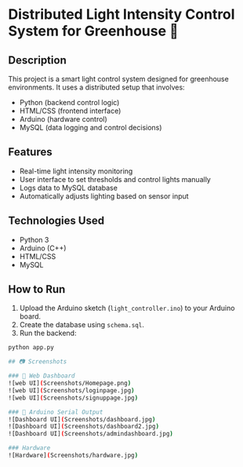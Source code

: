 # Distributed Light Intensity Control System for Greenhouse 🌱

## Description
This project is a smart light control system designed for greenhouse environments. It uses a distributed setup that involves:
- Python (backend control logic)
- HTML/CSS (frontend interface)
- Arduino (hardware control)
- MySQL (data logging and control decisions)

## Features
- Real-time light intensity monitoring
- User interface to set thresholds and control lights manually
- Logs data to MySQL database
- Automatically adjusts lighting based on sensor input

## Technologies Used
- Python 3
- Arduino (C++)
- HTML/CSS
- MySQL

## How to Run
1. Upload the Arduino sketch (`light_controller.ino`) to your Arduino board.
2. Create the database using `schema.sql`.
3. Run the backend:  
```bash
python app.py

## 📷 Screenshots

### 🌿 Web Dashboard
![web UI](Screenshots/Homepage.png)
![web UI](Screenshots/loginpage.jpg)
![web UI](Screenshots/signuppage.jpg)

### 🔧 Arduino Serial Output
![Dashboard UI](Screenshots/dashboard.jpg)
![Dashboard UI](Screenshots/dashboard2.jpg)
![Dashboard UI](Screenshots/admindashboard.jpg)

### Hardware
![Hardware](Screenshots/hardware.jpg)

